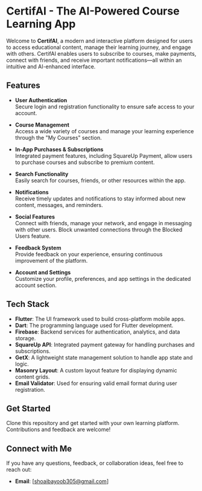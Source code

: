# CertifAI - The AI-Powered Course Learning App

Welcome to **CertifAI**, a modern and interactive platform designed for users to access educational content, manage their learning journey, and engage with others. CertifAI enables users to subscribe to courses, make payments, connect with friends, and receive important notifications—all within an intuitive and AI-enhanced interface.

## Features

- **User Authentication**  
  Secure login and registration functionality to ensure safe access to your account.

- **Course Management**  
  Access a wide variety of courses and manage your learning experience through the "My Courses" section.

- **In-App Purchases & Subscriptions**  
  Integrated payment features, including SquareUp Payment, allow users to purchase courses and subscribe to premium content.

- **Search Functionality**  
  Easily search for courses, friends, or other resources within the app.

- **Notifications**  
  Receive timely updates and notifications to stay informed about new content, messages, and reminders.

- **Social Features**  
  Connect with friends, manage your network, and engage in messaging with other users. Block unwanted connections through the Blocked Users feature.

- **Feedback System**  
  Provide feedback on your experience, ensuring continuous improvement of the platform.

- **Account and Settings**  
  Customize your profile, preferences, and app settings in the dedicated account section.

## Tech Stack

- **Flutter**: The UI framework used to build cross-platform mobile apps.
- **Dart**: The programming language used for Flutter development.
- **Firebase**: Backend services for authentication, analytics, and data storage.
- **SquareUp API**: Integrated payment gateway for handling purchases and subscriptions.
- **GetX**: A lightweight state management solution to handle app state and logic.
- **Masonry Layout**: A custom layout feature for displaying dynamic content grids.
- **Email Validator**: Used for ensuring valid email format during user registration.

## Get Started

Clone this repository and get started with your own learning platform. Contributions and feedback are welcome!

## Connect with Me

If you have any questions, feedback, or collaboration ideas, feel free to reach out:

- **Email**: [shoaibayoob305@gmail.com]
